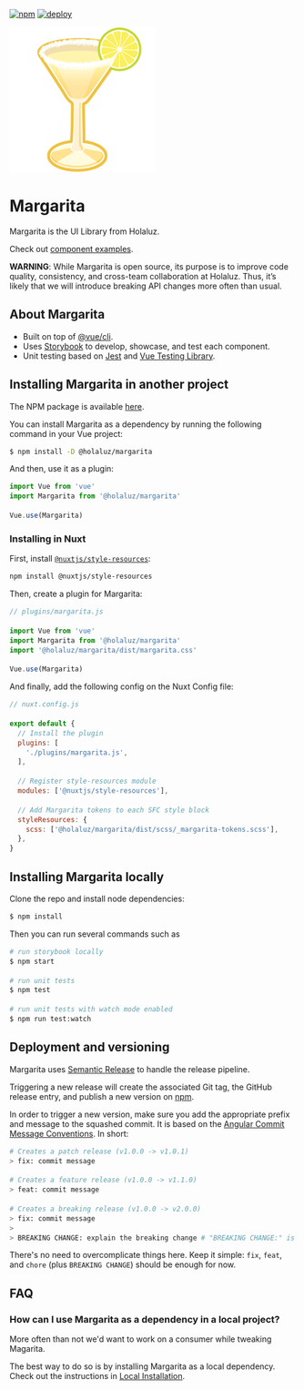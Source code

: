[![npm](https://img.shields.io/npm/v/@holaluz/margarita.svg)](https://img.shields.io/npm/v/@holaluz/margarita.svg)
[![deploy](https://github.com/holaluz/margarita/workflows/Build%20and%20Deploy/badge.svg)](https://github.com/holaluz/margarita/workflows/Build%20and%20Deploy/badge.svg)

![margarita](margarita.png)

# Margarita

Margarita is the UI Library from Holaluz.

Check out [component examples](https://holaluz.github.io/margarita/).

**WARNING**: While Margarita is open source, its purpose is to improve code quality, consistency, and cross-team collaboration at Holaluz. Thus, it’s likely that we will introduce breaking API changes more often than usual.

## About Margarita

* Built on top of [@vue/cli](https://cli.vuejs.org/).
* Uses [Storybook](https://github.com/storybooks/storybook) to develop, showcase, and test each component.
* Unit testing based on [Jest](https://jestjs.io/) and [Vue Testing Library](https://github.com/testing-library/vue-testing-library).


## Installing Margarita in another project

The NPM package is available [here](https://www.npmjs.com/package/@holaluz/margarita/).

You can install Margarita as a dependency by running the following command in your Vue project:

```bash
$ npm install -D @holaluz/margarita
```

And then, use it as a plugin:

```js
import Vue from 'vue'
import Margarita from '@holaluz/margarita'

Vue.use(Margarita)
```

### Installing in Nuxt

First, install [`@nuxtjs/style-resources`](https://github.com/nuxt-community/style-resources-module):

```bash
npm install @nuxtjs/style-resources
```

Then, create a plugin for Margarita:

```js
// plugins/margarita.js

import Vue from 'vue'
import Margarita from '@holaluz/margarita'
import '@holaluz/margarita/dist/margarita.css'

Vue.use(Margarita)
```

And finally, add the following config on the Nuxt Config file:

```js
// nuxt.config.js

export default {
  // Install the plugin
  plugins: [
    './plugins/margarita.js',
  ],

  // Register style-resources module
  modules: ['@nuxtjs/style-resources'],

  // Add Margarita tokens to each SFC style block
  styleResources: {
    scss: ['@holaluz/margarita/dist/scss/_margarita-tokens.scss'],
  },
}
```


## Installing Margarita locally

Clone the repo and install node dependencies:

```bash
$ npm install
```

Then you can run several commands such as

```bash
# run storybook locally
$ npm start

# run unit tests
$ npm test

# run unit tests with watch mode enabled
$ npm run test:watch
```


## Deployment and versioning

Margarita uses [Semantic Release](https://github.com/semantic-release/semantic-release/) to handle the release pipeline.

Triggering a new release will create the associated Git tag, the GitHub release entry, and publish a new version on [npm](https://www.npmjs.com/package/@holaluz/margarita).

In order to trigger a new version, make sure you add the appropriate prefix and message to the squashed commit. It is based on the [Angular Commit Message Conventions](https://github.com/angular/angular.js/blob/master/DEVELOPERS.md#-git-commit-guidelines). In short:

```bash
# Creates a patch release (v1.0.0 -> v1.0.1)
> fix: commit message

# Creates a feature release (v1.0.0 -> v1.1.0)
> feat: commit message

# Creates a breaking release (v1.0.0 -> v2.0.0)
> fix: commit message
>
> BREAKING CHANGE: explain the breaking change # "BREAKING CHANGE:" is what triggers the breaking release
```

There's no need to overcomplicate things here. Keep it simple: `fix`, `feat`, and `chore` (plus `BREAKING CHANGE`) should be enough for now.

## FAQ

### How can I use Margarita as a dependency in a local project?

More often than not we'd want to work on a consumer while tweaking Magarita.

The best way to do so is by installing Margarita as a local dependency. Check out the instructions in [Local Installation](LOCAL_INSTALLATION.md).

